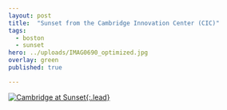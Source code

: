 ```yaml
---
layout: post
title:  "Sunset from the Cambridge Innovation Center (CIC)"
tags:
  - boston
  - sunset
hero: ../uploads/IMAG0690_optimized.jpg
overlay: green
published: true

---
```


[![Cambridge at Sunset](../uploads/IMAG0690_optimized.jpg){:.lead}](../uploads/IMAG0690.jpg)
